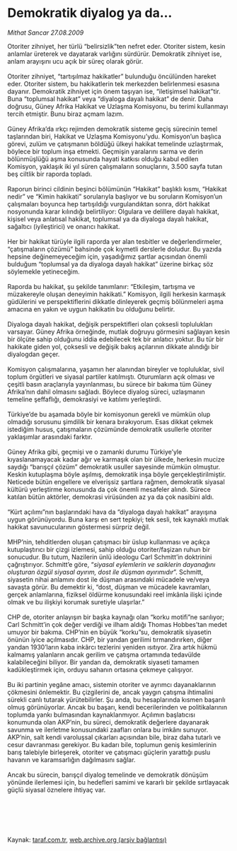 # Demokratik diyalog ya da...

*Mithat Sancar 27.08.2009*

<div class="taraf_structure_2col_1zq">
<div class="margen_n">



 <p>Otoriter zihniyet, her türlü “belirsizlik”ten nefret eder. Otoriter sistem, kesin anlamlar üreterek ve dayatarak varlığını sürdürür. Demokratik zihniyet ise, anlam arayışını ucu açık bir süreç olarak görür. <br/><br/>Otoriter zihniyet, “tartışılmaz hakikatler” bulunduğu öncülünden hareket eder. Otoriter sistem, bu hakikatlerin tek merkezden belirlenmesi esasına dayanır. Demokratik zihniyet için önem taşıyan ise, “iletişimsel hakikat”tir. Buna “toplumsal hakikat” veya “diyaloga dayalı hakikat” de denir. Daha doğrusu, Güney Afrika Hakikat ve Uzlaşma Komisyonu, bu terimi kullanmayı tercih etmiştir. Bunu biraz açmam lazım. <br/><br/>Güney Afrika’da ırkçı rejimden demokratik sisteme geçiş sürecinin temel taşlarından biri, Hakikat ve Uzlaşma Komisyonu’ydu. Komisyon’un başlıca görevi, zulüm ve çatışmanın böldüğü ülkeyi hakikat temelinde uzlaştırmak, böylece bir toplum inşa etmekti. Geçmişin yaralarını sarma ve derin bölünmüşlüğü aşma konusunda hayati katkısı olduğu kabul edilen Komisyon, yaklaşık iki yıl süren çalışmaların sonuçlarını, 3.500 sayfa tutan beş ciltlik bir raporda topladı. <br/><br/>Raporun birinci cildinin beşinci bölümünün “Hakikat” başlıklı kısmı, “Hakikat nedir” ve “Kimin hakikati” sorularıyla başlıyor ve bu soruların Komisyon’un çalışmaları boyunca hep tartışıldığı vurgulandıktan sonra, dört hakikat nosyonunda karar kılındığı belirtiliyor: Olgulara ve delillere dayalı hakikat, kişisel veya anlatısal hakikat, toplumsal ya da diyaloga dayalı hakikat, sağaltıcı (iyileştirici) ve onarıcı hakikat. <br/><br/>Her bir hakikat türüyle ilgili raporda yer alan tesbitler ve değerlendirmeler, “çatışmaların çözümü” bahsinde çok kıymetli derslerle doludur. Bu yazıda hepsine değinemeyeceğim için, yaşadığımız şartlar açısından önemli bulduğum “toplumsal ya da diyaloga dayalı hakikat” üzerine birkaç söz söylemekle yetineceğim. <br/><br/>Raporda bu hakikat, şu şekilde tanımlanır: “Etkileşim, tartışma ve müzakereyle oluşan deneyimin hakikati.” Komisyon, ilgili herkesin karmaşık güdülerini ve perspektiflerini dikkatle dinleyerek geçmiş bölünmeleri aşma amacına en yakın ve uygun hakikatin bu olduğunu belirtir. <br/><br/>Diyaloga dayalı hakikat, değişik perspektifleri olan çoksesli toplulukları varsayar. Güney Afrika örneğinde, mutlak doğruyu görmesini sağlayan kesin bir ölçüte sahip olduğunu iddia edebilecek tek bir anlatıcı yoktur. Bu tür bir hakikate giden yol, çoksesli ve değişik bakış açılarının dikkate alındığı bir diyalogdan geçer. <br/><br/>Komisyon çalışmalarına, yaşamın her alanından bireyler ve topluluklar, sivil toplum örgütleri ve siyasal partiler katılmıştı. Oturumların açık olması ve çeşitli basın araçlarıyla yayınlanması, bu sürece bir bakıma tüm Güney Afrika’nın dahil olmasını sağladı. Böylece diyalog süreci, uzlaşmanın temeline şeffaflığı, demokrasiyi ve katılımı yerleştirdi. <br/><br/>Türkiye’de bu aşamada böyle bir komisyonun gerekli ve mümkün olup olmadığı sorusunu şimdilik bir kenara bırakıyorum. Esas dikkat çekmek istediğim husus, çatışmaların çözümünde demokratik usullerle otoriter yaklaşımlar arasındaki farktır. <br/><br/>Güney Afrika gibi, geçmişi ve o zamanki durumu Türkiye’yle kıyaslanamayacak kadar ağır ve karmaşık olan bir ülkede, herkesin mucize saydığı “barışçıl çözüm” demokratik usuller sayesinde mümkün olmuştur. Keskin kutuplaşma böyle aşılmış, demokratik inşa böyle gerçekleştirilmiştir. Neticede bütün engellere ve elverişsiz şartlara rağmen, demokratik siyasal kültürü yerleştirme konusunda da çok önemli mesafeler alındı. Sürece katılan bütün aktörler, demokrasi virüsünden az ya da çok nasibini aldı. <br/><br/>“Kürt açılımı”nın başlarındaki hava da “diyaloga dayalı hakikat” arayışına uygun görünüyordu. Buna karşı en sert tepkiyi; tek sesli, tek kaynaklı mutlak hakikat savunucularının göstermesi sürpriz değil. <br/><br/>MHP’nin, tehditlerden oluşan çatışmacı bir üslup kullanması ve açıkça kutuplaştırıcı bir çizgi izlemesi, sahip olduğu otoriter/faşizan ruhun bir sonucudur. Bu tutum, Nazilerin ünlü ideologu Carl Schmitt’in doktrinini çağrıştırıyor. Schmitt’e göre, “<i>siyasal eylemlerin ve saiklerin dayanağını oluşturan özgül siyasal ayırım, dost ile düşman ayırımıdır</i>”. Schmitt, siyasetin nihai anlamını dost ile düşman arasındaki mücadele ve/veya savaşta görür. Bu demektir ki, “dost, düşman ve mücadele kavramları, gerçek anlamlarına, fiziksel öldürme konusundaki reel imkânla ilişki içinde olmak ve bu ilişkiyi korumak suretiyle ulaşırlar.” <br/><br/>CHP de, otoriter anlayışın bir başka kaynağı olan “korku motifi”ne sarılıyor; Carl Schmitt’in çok değer verdiği ve ilham aldığı Thomas Hobbes’tan medet umuyor bir bakıma. CHP’nin en büyük “korku”su, demokratik siyasetin önünün iyice açılmasıdır. CHP, bir yandan gerilimi tırmandırırken, diğer yandan 1930’ların kaba inkârcı tezlerini yeniden ısıtıyor. Zira artık hükmü kalmamış yalanların ancak gerilim ve çatışma ortamında tedavülde kalabileceğini biliyor. Bir yandan da, demokratik siyaseti tamamen kadükleştirmek için, orduyu sahanın ortasına çekmeye çalışıyor. <br/><br/>Bu iki partinin yegâne amacı, sistemin otoriter ve ayrımcı dayanaklarının çökmesini önlemektir. Bu çizgilerini de, ancak yaygın çatışma ihtimalini sürekli canlı tutarak yürütebilirler. Şu anda, bu hesaplarında kısmen başarılı olmuş görünüyorlar. Ancak bu başarı, kendi becerilerinden ve politikalarının toplumda yankı bulmasından kaynaklanmıyor. Açılımın başlatıcısı konumunda olan AKP’nin, bu süreci, demokratik değerlere dayanarak savunma ve ilerletme konusundaki zaafları onlara bu imkânı sunuyor. AKP’nin, salt kendi varoluşsal çıkarları açısından bile, biraz daha tutarlı ve cesur davranması gerekiyor. Bu kadarı bile, toplumun geniş kesimlerinin barış talebiyle birleşerek, otoriter ve çatışmacı güçlerin yarattığı puslu havanın ve karamsarlığın dağılmasını sağlar. <br/><br/>Ancak bu sürecin, barışçıl diyalog temelinde ve demokratik dönüşüm yönünde ilerlemesi için, bu hedefleri samimi ve kararlı bir şekilde sırtlayacak güçlü siyasal öznelere ihtiyaç var.</p>
<br/>
<br/>
<br/>



<br/>


<div id="taraf_not">
</div>

</div>


</div>

Kaynak: [taraf.com.tr](http://taraf.com.tr:80/makale/7132.htm), [web.archive.org (arşiv bağlantısı)](http://web.archive.org/web/20100108000202/http://taraf.com.tr:80/makale/7132.htm)
